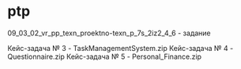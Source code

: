 # ptp
09_03_02_vr_pp_texn_proektno-texn_p_7s_2iz2_4_6 - задание

Кейс-задача № 3  - TaskManagementSystem.zip
Кейс-задача № 4  - Questionnaire.zip
Кейс-задача № 5  - Personal_Finance.zip
